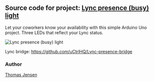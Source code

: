 ## Source code for project: [Lync presence (busy) light](https://uctrl.io/p/172)

Let your coworkers know your availability with this simple Arduino Uno project. Three LEDs that reflect your Lync status.

![Lync presence (busy) light](https://uctrl.io/images/medium/683)

Lync bridge: https://github.com/uCtrlHQ/Lync-presence-bridge

### Author
[Thomas Jensen](https://uctrl.io/@hebron)
